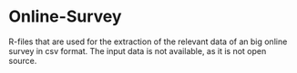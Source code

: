 # Online-Survey
R-files that are used for the extraction of the relevant data of an big online survey in csv format.
The input data is not available, as it is not open source.
